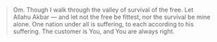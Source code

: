 > Om.
> Though I walk through the valley
> of survival of the free.
> Let Allahu Akbar —
> and let not the free be fittest,
> nor the survival be mine alone.
> One nation under all is suffering,
> to each according to his suffering.
> The customer is You,
> and You are always right.